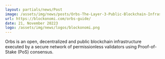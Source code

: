 ```yaml
---
layout: partials/news/Post
image: /assets/img/news/posts/Orbs-The-Layer-3-Public-Blockchain-Infrastructure-Project.jpg
url: https://blockonomi.com/orbs-guide/
date: 21, November 20223
logo: /assets/img/news/logos/blockonomi.png
---
```


Orbs is an open, decentralized and public blockchain infrastructure executed by a secure network of permissionless validators using Proof-of-Stake (PoS) consensus.
